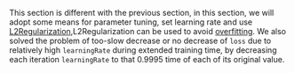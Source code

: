 ﻿This section is different with the previous section, in this section, we will adopt some means for parameter tuning, set learning rate and use [L2Regularization](http://neuralnetworksanddeeplearning.com/chap3.html),L2Regularization can be used to avoid [overfitting](https://en.wikipedia.org/wiki/Overfitting). We also solved the problem of too-slow decrease or no decrease of `loss` due to relatively high `learningRate` during extended training time, by decreasing each iteration `learningRate` to that 0.9995 time of each of its original value.